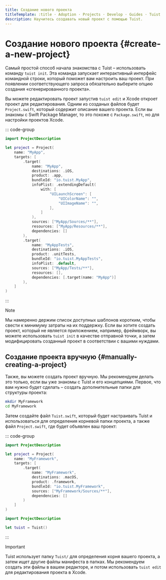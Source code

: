 ```yaml
---
title: Создание нового проекта
titleTemplate: :title · Adoption · Projects · Develop · Guides · Tuist
description: Научитесь создавать новый проект с помощью Tuist.
---
```


# Создание нового проекта {#create-a-new-project}

Самый простой способ начала знакомства с Tuist – использовать команду `tuist init`. Эта команда запускает интерактивный интерфейс командной строки, который поможет вам настроить ваш проект. При появлении соответствующего запроса обязательно выберите опцию создания «сгенерированного проекта».

Вы можете <LocalizedLink href="/guides/features/projects/editing">редактировать</LocalizedLink> проект запустив `tuist edit` и Xcode откроет проект для редактирования. Одним из созданых файлов будет `Project.swift`, который содержит описание вашего проекта. Если вы знакомы с Swift Package Manager, то это похоже с `Package.swift`, но для настройки проектов Xcode.

::: code-group

```swift [Project.swift]
import ProjectDescription

let project = Project(
    name: "MyApp",
    targets: [
        .target(
            name: "MyApp",
            destinations: .iOS,
            product: .app,
            bundleId: "io.tuist.MyApp",
            infoPlist: .extendingDefault(
                with: [
                    "UILaunchScreen": [
                        "UIColorName": "",
                        "UIImageName": "",
                    ],
                ]
            ),
            sources: ["MyApp/Sources/**"],
            resources: ["MyApp/Resources/**"],
            dependencies: []
        ),
        .target(
            name: "MyAppTests",
            destinations: .iOS,
            product: .unitTests,
            bundleId: "io.tuist.MyAppTests",
            infoPlist: .default,
            sources: ["MyApp/Tests/**"],
            resources: [],
            dependencies: [.target(name: "MyApp")]
        ),
    ]
)
```

:::

> [!NOTE]
> Мы намеренно держим список доступных шаблонов коротким, чтобы свести к минимуму затраты на их поддержку. Если вы хотите создать проект, который не является приложением, например, фреймворк, вы можете использовать `tuist init` в качестве отправной точки, а затем модифицировать созданный проект в соответствии с вашими нуждами.

## Создание проекта вручную {#manually-creating-a-project}

Также, вы можете создать проект вручную. Мы рекомендуем делать это только, если вы уже знакомы с Tuist и его концепциями. Первое, что вам нужно будет сделать – создать дополнительные папки для структуры проекта:

```bash
mkdir MyFramework
cd MyFramework
```

Затем создайте файл `Tuist.swift`, который будет настраивать Tuist и использоваться для определения корневой папки проекта, а также файл `Project.swift`, где будет объявлен ваш проект:

::: code-group

```swift [Project.swift]
import ProjectDescription

let project = Project(
    name: "MyFramework",
    targets: [
        .target(
            name: "MyFramework",
            destinations: .macOS,
            product: .framework,
            bundleId: "io.tuist.MyFramework",
            sources: ["MyFramework/Sources/**"],
            dependencies: []
        )
    ]
)
```

```swift [Tuist.swift]
import ProjectDescription

let tuist = Tuist()
```

:::

> [!IMPORTANT]
> Tuist использует папку `Tuist/` для определения корня вашего проекта, а затем ищет другие файлы манифеста в папках. Мы рекомендуем создать эти файлы в вашем редакторе, и потом использовать `tuist edit` для редактирования проекта в Xcode.
